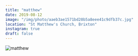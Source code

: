```yaml
---
title: "matthew"
date: 2019-08-12
image: "/img/photo/aaeb3ae1571bd20b5a8eee41c9dfb37c.jpg"
location: "St Matthew's Church, Brixton"
instagram: true
draft: false
---
```


![matthew](/img/photo/aaeb3ae1571bd20b5a8eee41c9dfb37c.jpg)

